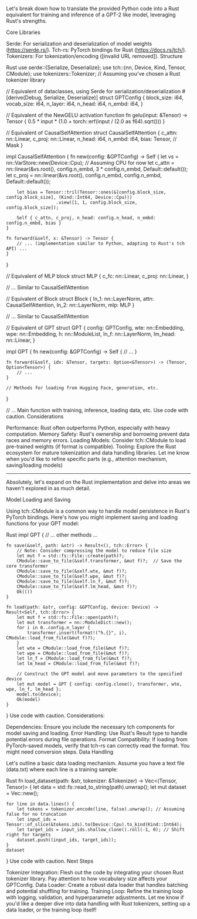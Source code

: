 Let's break down how to translate the provided Python code into a Rust equivalent for training and inference of a GPT-2 like model, leveraging Rust's strengths.

Core Libraries

Serde: For serialization and deserialization of model weights (https://serde.rs/).
Tch-rs: PyTorch bindings for Rust (https://docs.rs/tch/).
Tokenizers: For tokenization/encoding ([invalid URL removed]).
Structure

Rust
use serde::{Serialize, Deserialize};
use tch::{nn, Device, Kind, Tensor, CModule};
use tokenizers::Tokenizer; // Assuming you've chosen a Rust tokenizer library

// Equivalent of dataclasses, using Serde for serialization/deserialization
#[derive(Debug, Serialize, Deserialize)]
struct GPTConfig {
    block_size: i64,
    vocab_size: i64,
    n_layer: i64,
    n_head: i64,
    n_embd: i64,
}

// Equivalent of the NewGELU activation function
fn gelu(input: &Tensor) -> Tensor {
    0.5 * input * (1.0 + torch::erf(input / (2.0 as f64).sqrt()))
}

// Equivalent of CausalSelfAttention
struct CausalSelfAttention {
    c_attn: nn::Linear,
    c_proj: nn::Linear,
    n_head: i64,
    n_embd: i64,
    bias: Tensor, // Mask
}

impl CausalSelfAttention {
    fn new(config: &GPTConfig) -> Self {
        let vs = nn::VarStore::new(Device::Cpu); // Assuming CPU for now
        let c_attn = nn::linear(&vs.root(), config.n_embd, 3 * config.n_embd, Default::default());
        let c_proj = nn::linear(&vs.root(), config.n_embd, config.n_embd, Default::default());

        let bias = Tensor::tril(Tensor::ones(&[config.block_size, config.block_size], (Kind::Int64, Device::Cpu)))
                       .view([1, 1, config.block_size, config.block_size]);

        Self { c_attn, c_proj, n_head: config.n_head, n_embd: config.n_embd, bias }
    }

    fn forward(&self, x: &Tensor) -> Tensor {
        // ... (implementation similar to Python, adapting to Rust's tch API) ...
    }
}

// Equivalent of MLP block
struct MLP {
    c_fc: nn::Linear,
    c_proj: nn::Linear,
}

// ... Similar to CausalSelfAttention

// Equivalent of Block
struct Block {
    ln_1: nn::LayerNorm,
    attn: CausalSelfAttention,
    ln_2: nn::LayerNorm,
    mlp: MLP
}

// ... Similar to CausalSelfAttention

// Equivalent of GPT
struct GPT {
    config: GPTConfig,
    wte: nn::Embedding,
    wpe: nn::Embedding,
    h: nn::ModuleList<Block>,
    ln_f: nn::LayerNorm,
    lm_head: nn::Linear,
}

impl GPT {
    fn new(config: &GPTConfig) -> Self {
        // ...
    }

    fn forward(&self, idx: &Tensor, targets: Option<&Tensor>) -> (Tensor, Option<Tensor>) {
        // ...
    }

    // Methods for loading from Hugging Face, generation, etc.
}

// ... Main function with training, inference, loading data, etc.
Use code with caution.
Considerations

Performance: Rust often outperforms Python, especially with heavy computation.
Memory Safety: Rust's ownership and borrowing prevent data races and memory errors.
Loading Models: Consider tch::CModule to load pre-trained weights (if format is compatible).
Tooling: Explore the Rust ecosystem for mature tokenization and data handling libraries.
Let me know when you'd like to refine specific parts (e.g., attention mechanism, saving/loading models)

-------



Absolutely, let's expand on the Rust implementation and delve into areas we haven't explored in as much detail.

Model Loading and Saving

Using tch::CModule is a common way to handle model persistence in Rust's PyTorch bindings. Here's how you might implement saving and loading functions for your GPT model:

Rust
impl GPT {
    // ... other methods ...

    fn save(&self, path: &str) -> Result<(), tch::Error> {
        // Note: Consider compressing the model to reduce file size
        let mut f = std::fs::File::create(path)?;
        CModule::save_to_file(&self.transformer, &mut f)?;  // Save the core transformer
        CModule::save_to_file(&self.wte, &mut f)?;
        CModule::save_to_file(&self.wpe, &mut f)?;
        CModule::save_to_file(&self.ln_f, &mut f)?;
        CModule::save_to_file(&self.lm_head, &mut f)?;
        Ok(())
    }

    fn load(path: &str, config: &GPTConfig, device: Device) -> Result<Self, tch::Error> {
        let mut f = std::fs::File::open(path)?;
        let mut transformer = nn::ModuleDict::new();
        for i in 0..config.n_layer {
            transformer.insert(format!("h.{}", i), CModule::load_from_file(&mut f)?);
        }
        let wte = CModule::load_from_file(&mut f)?;
        let wpe = CModule::load_from_file(&mut f)?;
        let ln_f = CModule::load_from_file(&mut f)?;
        let lm_head = CModule::load_from_file(&mut f)?;

        // Construct the GPT model and move parameters to the specified device
        let mut model = GPT { config: config.clone(), transformer, wte, wpe, ln_f, lm_head };
        model.to(device);
        Ok(model)
    }
}
Use code with caution.
Considerations:

Dependencies: Ensure you include the necessary tch components for model saving and loading.
Error Handling: Use Rust's Result type to handle potential errors during file operations.
Format Compatibility: If loading from PyTorch-saved models, verify that tch-rs can correctly read the format. You might need conversion steps.
Data Handling

Let's outline a basic data loading mechanism.  Assume you have a text file (data.txt) where each line is a training sample:

Rust
fn load_dataset(path: &str, tokenizer: &Tokenizer) -> Vec<(Tensor, Tensor)> {
    let data = std::fs::read_to_string(path).unwrap();
    let mut dataset = Vec::new();

    for line in data.lines() {
        let tokens = tokenizer.encode(line, false).unwrap(); // Assuming false for no truncation
        let input_ids = Tensor::of_slice(&tokens.ids).to(Device::Cpu).to_kind(Kind::Int64);
        let target_ids = input_ids.shallow_clone().roll(-1, 0); // Shift right for targets
        dataset.push((input_ids, target_ids));
    }
    dataset
}
Use code with caution.
Next Steps

Tokenizer Integration: Flesh out the code by integrating your chosen Rust tokenizer library. Pay attention to how vocabulary size affects your GPTConfig.
Data Loader: Create a robust data loader that handles batching and potential shuffling for training.
Training Loop: Refine the training loop with logging, validation, and hyperparameter adjustments.
Let me know if you'd like a deeper dive into data handling with Rust tokenizers, setting up a data loader, or the training loop itself!